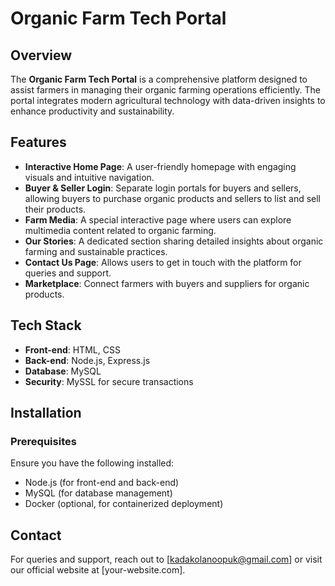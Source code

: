 # Organic Farm Tech Portal

## Overview
The **Organic Farm Tech Portal** is a comprehensive platform designed to assist farmers in managing their organic farming operations efficiently. The portal integrates modern agricultural technology with data-driven insights to enhance productivity and sustainability.

## Features
- **Interactive Home Page**: A user-friendly homepage with engaging visuals and intuitive navigation.
- **Buyer & Seller Login**: Separate login portals for buyers and sellers, allowing buyers to purchase organic products and sellers to list and sell their products.
- **Farm Media**: A special interactive page where users can explore multimedia content related to organic farming.
- **Our Stories**: A dedicated section sharing detailed insights about organic farming and sustainable practices.
- **Contact Us Page**: Allows users to get in touch with the platform for queries and support.
- **Marketplace**: Connect farmers with buyers and suppliers for organic products.

## Tech Stack
- **Front-end**: HTML, CSS
- **Back-end**: Node.js, Express.js
- **Database**: MySQL
- **Security**: MySSL for secure transactions

## Installation
### Prerequisites
Ensure you have the following installed:
- Node.js (for front-end and back-end)
- MySQL (for database management)
- Docker (optional, for containerized deployment)







## Contact
For queries and support, reach out to [kadakolanoopuk@gmail.com] or visit our official website at [your-website.com].

